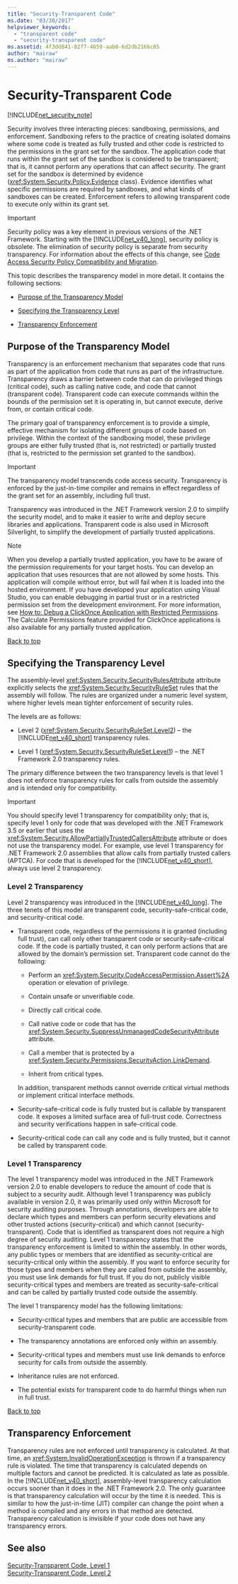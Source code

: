```yaml
---
title: "Security-Transparent Code"
ms.date: "03/30/2017"
helpviewer_keywords: 
  - "transparent code"
  - "security-transparent code"
ms.assetid: 4f3dd841-82f7-4659-aab0-6d2db2166c65
author: "mairaw"
ms.author: "mairaw"
---
```

# Security-Transparent Code
<a name="top"></a>
[!INCLUDE[net_security_note](../../../includes/net-security-note-md.md)]  
  
 Security involves three interacting pieces: sandboxing, permissions, and enforcement. Sandboxing refers to the practice of creating isolated domains where some code is treated as fully trusted and other code is restricted to the permissions in the grant set for the sandbox. The application code that runs within the grant set of the sandbox is considered to be transparent; that is, it cannot perform any operations that can affect security. The grant set for the sandbox is determined by evidence (<xref:System.Security.Policy.Evidence> class). Evidence identifies what specific permissions are required by sandboxes, and what kinds of sandboxes can be created. Enforcement refers to allowing transparent code to execute only within its grant set.  
  
> [!IMPORTANT]
>  Security policy was a key element in previous versions of the .NET Framework. Starting with the [!INCLUDE[net_v40_long](../../../includes/net-v40-long-md.md)], security policy is obsolete. The elimination of security policy is separate from security transparency. For information about the effects of this change, see [Code Access Security Policy Compatibility and Migration](../../../docs/framework/misc/code-access-security-policy-compatibility-and-migration.md).  
  
 This topic describes the transparency model in more detail. It contains the following sections:  
  
-   [Purpose of the Transparency Model](#purpose)  
  
-   [Specifying the Transparency Level](#level)  
  
-   [Transparency Enforcement](#enforcement)  
  
<a name="purpose"></a>   
## Purpose of the Transparency Model  
 Transparency is an enforcement mechanism that separates code that runs as part of the application from code that runs as part of the infrastructure. Transparency draws a barrier between code that can do privileged things (critical code), such as calling native code, and code that cannot (transparent code). Transparent code can execute commands within the bounds of the permission set it is operating in, but cannot execute, derive from, or contain critical code.  
  
 The primary goal of transparency enforcement is to provide a simple, effective mechanism for isolating different groups of code based on privilege. Within the context of the sandboxing model, these privilege groups are either fully trusted (that is, not restricted) or partially trusted (that is, restricted to the permission set granted to the sandbox).  
  
> [!IMPORTANT]
>  The transparency model transcends code access security. Transparency is enforced by the just-in-time compiler and remains in effect regardless of the grant set for an assembly, including full trust.  
  
 Transparency was introduced in the .NET Framework version 2.0 to simplify the security model, and to make it easier to write and deploy secure libraries and applications. Transparent code is also used in Microsoft Silverlight, to simplify the development of partially trusted applications.  
  
> [!NOTE]
>  When you develop a partially trusted application, you have to be aware of the permission requirements for your target hosts. You can develop an application that uses resources that are not allowed by some hosts. This application will compile without error, but will fail when it is loaded into the hosted environment. If you have developed your application using Visual Studio, you can enable debugging in partial trust or in a restricted permission set from the development environment. For more information, see [How to: Debug a ClickOnce Application with Restricted Permissions](/visualstudio/deployment/how-to-debug-a-clickonce-application-with-restricted-permissions). The Calculate Permissions feature provided for ClickOnce applications is also available for any partially trusted application.  
  
 [Back to top](#top)  
  
<a name="level"></a>   
## Specifying the Transparency Level  
 The assembly-level <xref:System.Security.SecurityRulesAttribute> attribute explicitly selects the <xref:System.Security.SecurityRuleSet> rules that the assembly will follow. The rules are organized under a numeric level system, where higher levels mean tighter enforcement of security rules.  
  
 The levels are as follows:  
  
-   Level 2 (<xref:System.Security.SecurityRuleSet.Level2>) – the [!INCLUDE[net_v40_short](../../../includes/net-v40-short-md.md)] transparency rules.  
  
-   Level 1 (<xref:System.Security.SecurityRuleSet.Level1>) – the .NET Framework 2.0 transparency rules.  
  
 The primary difference between the two transparency levels is that level 1 does not enforce transparency rules for calls from outside the assembly and is intended only for compatibility.  
  
> [!IMPORTANT]
>  You should specify level 1 transparency for compatibility only; that is, specify level 1 only for code that was developed with the .NET Framework 3.5 or earlier that uses the <xref:System.Security.AllowPartiallyTrustedCallersAttribute> attribute or does not use the transparency model. For example, use level 1 transparency for .NET Framework 2.0 assemblies that allow calls from partially trusted callers (APTCA). For code that is developed for the [!INCLUDE[net_v40_short](../../../includes/net-v40-short-md.md)], always use level 2 transparency.  
  
### Level 2 Transparency  
 Level 2 transparency was introduced in the [!INCLUDE[net_v40_long](../../../includes/net-v40-long-md.md)]. The three tenets of this model are transparent code, security-safe-critical code, and security-critical code.  
  
-   Transparent code, regardless of the permissions it is granted (including full trust), can call only other transparent code or security-safe-critical code. If the code is partially trusted, it can only perform actions that are allowed by the domain’s permission set. Transparent code cannot do the following:  
  
    -   Perform an <xref:System.Security.CodeAccessPermission.Assert%2A> operation or elevation of privilege.  
  
    -   Contain unsafe or unverifiable code.  
  
    -   Directly call critical code.  
  
    -   Call native code or code that has the <xref:System.Security.SuppressUnmanagedCodeSecurityAttribute> attribute.  
  
    -   Call a member that is protected by a <xref:System.Security.Permissions.SecurityAction.LinkDemand>.  
  
    -   Inherit from critical types.  
  
     In addition, transparent methods cannot override critical virtual methods or implement critical interface methods.  
  
-   Security-safe-critical code is fully trusted but is callable by transparent code. It exposes a limited surface area of full-trust code. Correctness and security verifications happen in safe-critical code.  
  
-   Security-critical code can call any code and is fully trusted, but it cannot be called by transparent code.  
  
### Level 1 Transparency  
 The level 1 transparency model was introduced in the .NET Framework version 2.0 to enable developers to reduce the amount of code that is subject to a security audit. Although level 1 transparency was publicly available in version 2.0, it was primarily used only within Microsoft for security auditing purposes. Through annotations, developers are able to declare which types and members can perform security elevations and other trusted actions (security-critical) and which cannot (security-transparent). Code that is identified as transparent does not require a high degree of security auditing. Level 1 transparency states that the transparency enforcement is limited to within the assembly. In other words, any public types or members that are identified as security-critical are security-critical only within the assembly. If you want to enforce security for those types and members when they are called from outside the assembly, you must use link demands for full trust. If you do not, publicly visible security-critical types and members are treated as security-safe-critical and can be called by partially trusted code outside the assembly.  
  
 The level 1 transparency model has the following limitations:  
  
-   Security-critical types and members that are public are accessible from security-transparent code.  
  
-   The transparency annotations are enforced only within an assembly.  
  
-   Security-critical types and members must use link demands to enforce security for calls from outside the assembly.  
  
-   Inheritance rules are not enforced.  
  
-   The potential exists for transparent code to do harmful things when run in full trust.  
  
 [Back to top](#top)  
  
<a name="enforcement"></a>   
## Transparency Enforcement  
 Transparency rules are not enforced until transparency is calculated. At that time, an <xref:System.InvalidOperationException> is thrown if a transparency rule is violated. The time that transparency is calculated depends on multiple factors and cannot be predicted. It is calculated as late as possible. In the [!INCLUDE[net_v40_short](../../../includes/net-v40-short-md.md)], assembly-level transparency calculation occurs sooner than it does in the .NET Framework 2.0. The only guarantee is that transparency calculation will occur by the time it is needed. This is similar to how the just-in-time (JIT) compiler can change the point when a method is compiled and any errors in that method are detected. Transparency calculation is invisible if your code does not have any transparency errors.  
  
## See also
 [Security-Transparent Code, Level 1](../../../docs/framework/misc/security-transparent-code-level-1.md)  
 [Security-Transparent Code, Level 2](../../../docs/framework/misc/security-transparent-code-level-2.md)
